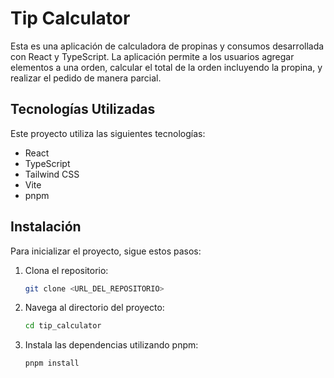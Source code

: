 # Tip Calculator

Esta es una aplicación de calculadora de propinas y consumos desarrollada con React y TypeScript. La aplicación permite a los usuarios agregar elementos a una orden, calcular el total de la orden incluyendo la propina, y realizar el pedido de manera parcial.

## Tecnologías Utilizadas

Este proyecto utiliza las siguientes tecnologías:

- React
- TypeScript
- Tailwind CSS
- Vite
- pnpm

## Instalación

Para inicializar el proyecto, sigue estos pasos:

1. Clona el repositorio:

   ```sh
   git clone <URL_DEL_REPOSITORIO>
   ```

2. Navega al directorio del proyecto:

   ```sh
   cd tip_calculator
   ```

3. Instala las dependencias utilizando pnpm:
   ```sh
   pnpm install
   ```
